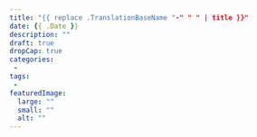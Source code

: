 ```yaml
---
title: "{{ replace .TranslationBaseName "-" " " | title }}"
date: {{ .Date }}
description: ""
draft: true
dropCap: true
categories:
 - 
tags:
 -
featuredImage:
  large: ""
  small: ""
  alt: ""
---
```

